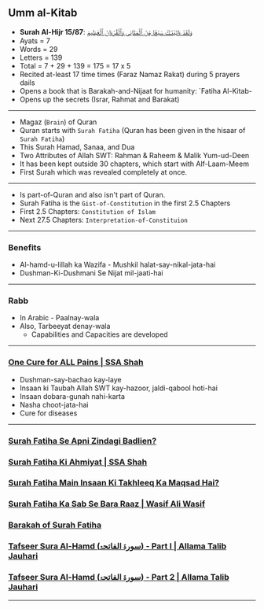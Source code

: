 ## Umm al-Kitab
* __Surah Al-Hijr 15/87__: [وَلَقَدْ ءَاتَيْنَـٰكَ سَبْعًۭا مِّنَ ٱلْمَثَانِى وَٱلْقُرْءَانَ ٱلْعَظِيمَ](https://quran.com/15/87)
* Ayats = 7
* Words = 29
* Letters = 139
* Total = 7 + 29 + 139 = 175 = 17 x 5
* Recited at-least 17 time times (Faraz Namaz Rakat) during 5 prayers dails
* Opens a book that is Barakah-and-Nijaat for humanity: `Fatiha Al-Kitab-
* Opens up the secrets (Israr, Rahmat and Barakat)

***

* Magaz (`Brain`) of Quran
* Quran starts with `Surah Fatiha` (Quran has been given in the hisaar of `Surah Fatiha`)
* This Surah Hamad, Sanaa, and Dua 
* Two Attributes of Allah SWT: Rahman & Raheem & Malik Yum-ud-Deen
* It has been kept outside 30 chapters, which start with Alf-Laam-Meem 
* First Surah which was revealed completely at once.

***

* Is part-of-Quran and also isn't part of Quran.
* Surah Fatiha is the `Gist-of-Constitution` in the first 2.5 Chapters
* First 2.5 Chapters: `Constitution of Islam`
* Next 27.5 Chapters: `Interpretation-of-Constituion`

***

### Benefits
* Al-hamd-u-lillah ka Wazifa - Mushkil halat-say-nikal-jata-hai
* Dushman-Ki-Dushmani Se Nijat mil-jaati-hai

***

### Rabb
* In Arabic - Paalnay-wala
* Also, Tarbeeyat denay-wala
  * Capabilities and Capacities are developed

***

### [One Cure for ALL Pains | SSA Shah](https://www.youtube.com/shorts/HNe12DgxRTY)
* Dushman-say-bachao kay-laye
* Insaan ki Taubah Allah SWT kay-hazoor, jaldi-qabool hoti-hai
* Insaan dobara-gunah nahi-karta
* Nasha choot-jata-hai
* Cure for diseases

***

### [Surah Fatiha Se Apni Zindagi Badlien?](https://www.youtube.com/watch?v=PVnOOxDc1Yc)
### [Surah Fatiha Ki Ahmiyat | SSA Shah](https://www.youtube.com/watch?v=gSA_RKnzf1A)
### [Surah Fatiha Main Insaan Ki Takhleeq Ka Maqsad Hai?](https://www.youtube.com/watch?v=hyTSleVTIgg)
### [Surah Fatiha Ka Sab Se Bara Raaz | Wasif Ali Wasif](https://www.youtube.com/watch?v=hXCHvBcF3d4)
### [Barakah of Surah Fatiha](https://www.youtube.com/watch?v=EX3HNc5kGnU)
### [Tafseer Sura Al-Hamd (سورۃ الفاتحۃ) - Part I | Allama Talib Jauhari](https://www.youtube.com/watch?v=r8yy9dspaAk)
### [Tafseer Sura Al-Hamd (سورۃ الفاتحۃ) - Part 2 | Allama Talib Jauhari](https://www.youtube.com/watch?v=s_Mz1ANEuKM)

***
